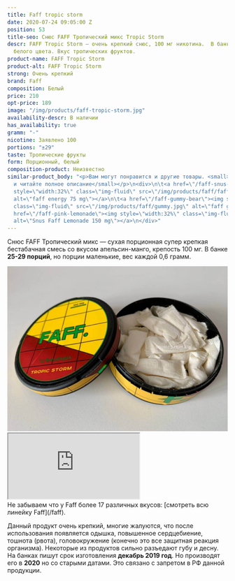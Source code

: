 ```yaml
---
title: Faff tropic storm
date: 2020-07-24 09:05:00 Z
position: 53
title-seo: Снюс FAFF Тропический микс Tropic Storm
descr: FAFF Tropic Storm — очень крепкий снюс, 100 мг никотина.  В банке ±29 порций
  белого цвета. Вкус тропических фруктов.
product-name: FAFF Tropic Storm
product-alt: FAFF Tropic Storm
strong: Очень крепкий
brand: Faff
composition: Белый
price: 210
opt-price: 189
image: "/img/products/faff-tropic-storm.jpg"
availability-descr: В наличии
has_availability: true
gramm: "-"
nicotine: Заявлено 100
portions: "±29"
taste: Тропические фрукты
form: Порционный, белый
composition-product: Неизвестно
similar-product_body: "<p>Вам могут понравится и другие товары. <small>Жмите на картинки
  и читайте полное описание</small></p>\n<div>\n\t<a href=\"/faff-snus-energy\"><img
  style=\"width:32%\" class=\"img-fluid\" src=\"/img/products/faff/faff-redbull.jpg\"
  alt=\"faff energy 75 mg\"></a>\n\t<a href=\"/faff-gummy-bear\"><img style=\"width:32%\"
  class=\"img-fluid\" src=\"/img/products/faff/gummy.jpg\" alt=\"faff gummy 150 mg\"></a>\n\t<a
  href=\"/faff-pink-lemonade\"><img style=\"width:32%\" class=\"img-fluid\" src=\"/img/products/faff/faff-lemonade.jpg\"
  alt=\"Snus Faff Lemonade 150 mg\"></a>\n</div>"
---
```


Снюс FAFF Тропический микс — сухая порционная супер крепкая бестабачная смесь со вкусом апельсин-манго, крепость 100 мг. В банке **25-29 порций**, но порции маленькие, вес каждой 0,6 грамм.
<div class="mb-3">
<img class="img-fluid" src="/img/products/faff/open/tropic-storm.jpg" alt="Снюс FAFF Tropic Storm 100 mg">
</div>
<div class="embed-responsive embed-responsive-16by9 mb-3">
  <iframe class="embed-responsive-item" src="https://www.youtube.com/embed/NTXkb_qVFpU" allowfullscreen></iframe>
</div>
Не забываем что у Faff более 17 различных вкусов: [смотреть всю линейку Faff](/faff).

Данный продукт очень крепкий, многие жалуются, что после использования появляется одышка, повышенное сердцебиение, тошнота (рвота), головокружение (конечно это все защитная реакция организма). Некоторые из продуктов сильно разъедают губу и десну.
На банках пишут срок изготовления **декабрь 2019 год**. Но производят его в **2020** но со старыми датами. Это связано с запретом в РФ данной продукции.